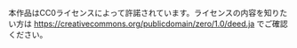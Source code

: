 本作品はCC0ライセンスによって許諾されています。ライセンスの内容を知りたい方は
https://creativecommons.org/publicdomain/zero/1.0/deed.ja でご確認ください。
